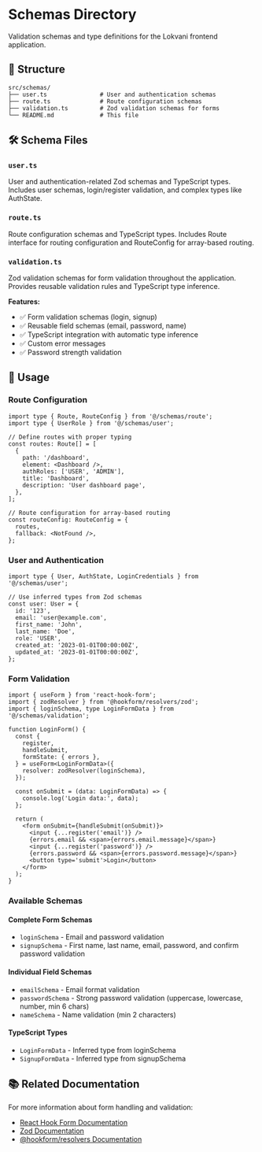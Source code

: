 # Schemas Directory

Validation schemas and type definitions for the Lokvani frontend application.

## 📁 Structure

```
src/schemas/
├── user.ts               # User and authentication schemas
├── route.ts              # Route configuration schemas
├── validation.ts         # Zod validation schemas for forms
└── README.md             # This file
```

## 🛠️ Schema Files

### `user.ts`

User and authentication-related Zod schemas and TypeScript types. Includes user schemas, login/register validation, and complex types like AuthState.

### `route.ts`

Route configuration schemas and TypeScript types. Includes Route interface for routing configuration and RouteConfig for array-based routing.

### `validation.ts`

Zod validation schemas for form validation throughout the application. Provides reusable validation rules and TypeScript type inference.

**Features:**

- ✅ Form validation schemas (login, signup)
- ✅ Reusable field schemas (email, password, name)
- ✅ TypeScript integration with automatic type inference
- ✅ Custom error messages
- ✅ Password strength validation

## 🚀 Usage

### Route Configuration

```tsx
import type { Route, RouteConfig } from '@/schemas/route';
import type { UserRole } from '@/schemas/user';

// Define routes with proper typing
const routes: Route[] = [
  {
    path: '/dashboard',
    element: <Dashboard />,
    authRoles: ['USER', 'ADMIN'],
    title: 'Dashboard',
    description: 'User dashboard page',
  },
];

// Route configuration for array-based routing
const routeConfig: RouteConfig = {
  routes,
  fallback: <NotFound />,
};
```

### User and Authentication

```tsx
import type { User, AuthState, LoginCredentials } from '@/schemas/user';

// Use inferred types from Zod schemas
const user: User = {
  id: '123',
  email: 'user@example.com',
  first_name: 'John',
  last_name: 'Doe',
  role: 'USER',
  created_at: '2023-01-01T00:00:00Z',
  updated_at: '2023-01-01T00:00:00Z',
};
```

### Form Validation

```tsx
import { useForm } from 'react-hook-form';
import { zodResolver } from '@hookform/resolvers/zod';
import { loginSchema, type LoginFormData } from '@/schemas/validation';

function LoginForm() {
  const {
    register,
    handleSubmit,
    formState: { errors },
  } = useForm<LoginFormData>({
    resolver: zodResolver(loginSchema),
  });

  const onSubmit = (data: LoginFormData) => {
    console.log('Login data:', data);
  };

  return (
    <form onSubmit={handleSubmit(onSubmit)}>
      <input {...register('email')} />
      {errors.email && <span>{errors.email.message}</span>}
      <input {...register('password')} />
      {errors.password && <span>{errors.password.message}</span>}
      <button type='submit'>Login</button>
    </form>
  );
}
```

### Available Schemas

#### Complete Form Schemas

- `loginSchema` - Email and password validation
- `signupSchema` - First name, last name, email, password, and confirm password validation

#### Individual Field Schemas

- `emailSchema` - Email format validation
- `passwordSchema` - Strong password validation (uppercase, lowercase, number, min 6 chars)
- `nameSchema` - Name validation (min 2 characters)

#### TypeScript Types

- `LoginFormData` - Inferred type from loginSchema
- `SignupFormData` - Inferred type from signupSchema

## 📚 Related Documentation

For more information about form handling and validation:

- [React Hook Form Documentation](https://react-hook-form.com/)
- [Zod Documentation](https://zod.dev/)
- [@hookform/resolvers Documentation](https://github.com/react-hook-form/resolvers)
